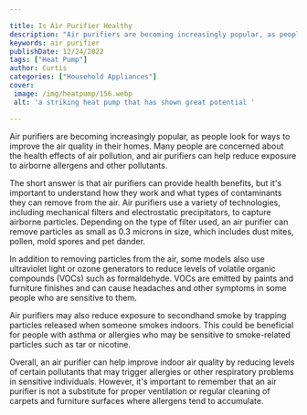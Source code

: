 ```yaml
---

title: Is Air Purifier Healthy
description: "Air purifiers are becoming increasingly popular, as people look for ways to improve the air quality in their homes. Many people ar...learn about it in this post"
keywords: air purifier
publishDate: 12/24/2022
tags: ["Heat Pump"]
author: Curtis
categories: ["Household Appliances"]
cover: 
 image: /img/heatpump/156.webp
 alt: 'a striking heat pump that has shown great potential '

---
```


Air purifiers are becoming increasingly popular, as people look for ways to improve the air quality in their homes. Many people are concerned about the health effects of air pollution, and air purifiers can help reduce exposure to airborne allergens and other pollutants. 

The short answer is that air purifiers can provide health benefits, but it's important to understand how they work and what types of contaminants they can remove from the air. Air purifiers use a variety of technologies, including mechanical filters and electrostatic precipitators, to capture airborne particles. Depending on the type of filter used, an air purifier can remove particles as small as 0.3 microns in size, which includes dust mites, pollen, mold spores and pet dander. 

In addition to removing particles from the air, some models also use ultraviolet light or ozone generators to reduce levels of volatile organic compounds (VOCs) such as formaldehyde. VOCs are emitted by paints and furniture finishes and can cause headaches and other symptoms in some people who are sensitive to them. 

Air purifiers may also reduce exposure to secondhand smoke by trapping particles released when someone smokes indoors. This could be beneficial for people with asthma or allergies who may be sensitive to smoke-related particles such as tar or nicotine. 

Overall, an air purifier can help improve indoor air quality by reducing levels of certain pollutants that may trigger allergies or other respiratory problems in sensitive individuals. However, it's important to remember that an air purifier is not a substitute for proper ventilation or regular cleaning of carpets and furniture surfaces where allergens tend to accumulate.
